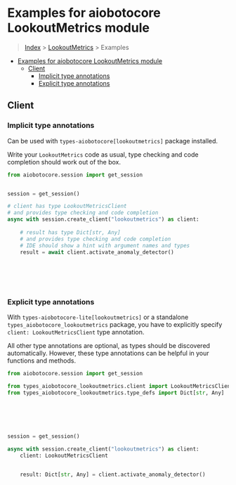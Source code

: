 <a id="examples-for-aiobotocore-lookoutmetrics-module"></a>

# Examples for aiobotocore LookoutMetrics module

> [Index](../README.md) > [LookoutMetrics](./README.md) > Examples

- [Examples for aiobotocore LookoutMetrics module](#examples-for-aiobotocore-lookoutmetrics-module)
  - [Client](#client)
    - [Implicit type annotations](#implicit-type-annotations)
    - [Explicit type annotations](#explicit-type-annotations)

<a id="client"></a>

## Client

<a id="implicit-type-annotations"></a>

### Implicit type annotations

Can be used with `types-aiobotocore[lookoutmetrics]` package installed.

Write your `LookoutMetrics` code as usual, type checking and code completion
should work out of the box.

```python
from aiobotocore.session import get_session


session = get_session()

# client has type LookoutMetricsClient
# and provides type checking and code completion
async with session.create_client("lookoutmetrics") as client:
    
    # result has type Dict[str, Any]
    # and provides type checking and code completion
    # IDE should show a hint with argument names and types
    result = await client.activate_anomaly_detector()
    

    

    
```

<a id="explicit-type-annotations"></a>

### Explicit type annotations

With `types-aiobotocore-lite[lookoutmetrics]` or a standalone
`types_aiobotocore_lookoutmetrics` package, you have to explicitly specify
`client: LookoutMetricsClient` type annotation.

All other type annotations are optional, as types should be discovered
automatically. However, these type annotations can be helpful in your functions
and methods.

```python
from aiobotocore.session import get_session

from types_aiobotocore_lookoutmetrics.client import LookoutMetricsClient
from types_aiobotocore_lookoutmetrics.type_defs import Dict[str, Any]






session = get_session()

async with session.create_client("lookoutmetrics") as client:
    client: LookoutMetricsClient

    
    result: Dict[str, Any] = client.activate_anomaly_detector()
    

    

    
```
